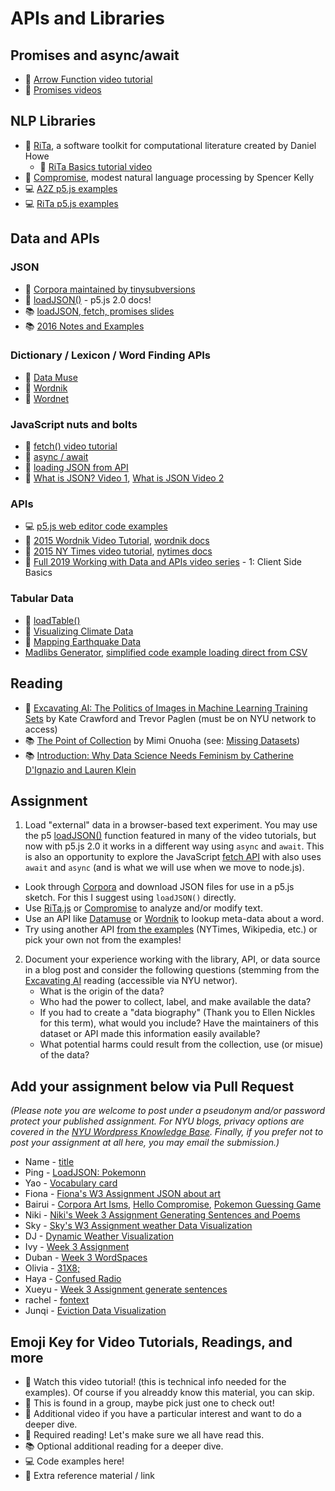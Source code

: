 # APIs and Libraries

## Promises and async/await

- 🍿 [Arrow Function video tutorial](https://youtu.be/mrYMzpbFz18)
- 🍿 [Promises videos](https://www.youtube.com/playlist?list=PLRqwX-V7Uu6bKLPQvPRNNE65kBL62mVfx)

## NLP Libraries

- 🔗 [RiTa](https://rednoise.org/rita/), a software toolkit for computational literature created by Daniel Howe
  - 🚨 [RiTa Basics tutorial video](https://youtu.be/lIPEvh8HbGQ)
- 🔗 [Compromise](https://github.com/spencermountain/compromise), modest natural language processing by Spencer Kelly
- 💻 [A2Z p5.js examples](https://editor.p5js.org/a2zitp/collections/oG3L-OLvGP)
- 💻 [RiTa p5.js examples](https://editor.p5js.org/rita-examples/collections/ltF2vMtaL)

## Data and APIs

### JSON

- 🔗 [Corpora maintained by tinysubversions](https://github.com/dariusk/corpora)
- 🔗 [loadJSON()](https://beta.p5js.org/reference/p5/loadjson/) - p5.js 2.0 docs!
- 📚 [loadJSON, fetch, promises slides](https://docs.google.com/presentation/d/1_pS89fhG2PnTlT_Euj-K0Buy__nQH4YaLKph19zCwYE/edit?usp=sharing)
- 📚 [2016 Notes and Examples](https://shiffman-archive.netlify.app/a2z/data-apis/)

### Dictionary / Lexicon / Word Finding APIs

- 🔗 [Data Muse](https://www.datamuse.com/api/)
- 🔗 [Wordnik](https://developer.wordnik.com/)
- 🔗 [Wordnet](https://wordnet.princeton.edu/)

### JavaScript nuts and bolts

- 🚨 [fetch() video tutorial](https://thecodingtrain.com/tracks/data-and-apis-in-javascript/data/1-client-side/1-fetch)
- 🚨 [async / await](https://youtu.be/XO77Fib9tSI)
- 🚨 [loading JSON from API](https://thecodingtrain.com/tracks/data-and-apis-in-javascript/data/1-client-side/4-json)
- 🍿 [What is JSON? Video 1](https://youtu.be/_NFkzw6oFtQ?list=PLRqwX-V7Uu6a-SQiI4RtIwuOrLJGnel0r), [What is JSON Video 2](https://youtu.be/118sDpLOClw?list=PLRqwX-V7Uu6a-SQiI4RtIwuOrLJGnel0r)

### APIs

- 💻 [p5.js web editor code examples](https://editor.p5js.org/a2zitp/collections/cgfJWhpsE)
- 🔢 [2015 Wordnik Video Tutorial](https://youtu.be/YsgdUaOrFnQ), [wordnik docs](http://developer.wordnik.com/)
- 🔢 [2015 NY Times video tutorial](https://youtu.be/IMne3LY4bks), [nytimes docs](https://developer.nytimes.com/)
- 🍿 [Full 2019 Working with Data and APIs video series](https://thecodingtrain.com/tracks/data-and-apis-in-javascript) - 1: Client Side Basics

### Tabular Data

- 🔗 [loadTable()](https://p5js.org/reference/p5/loadTable/)
- 🍿 [Visualizing Climate Data](https://thecodingtrain.com/challenges/178-climate-spiral)
- 🍿 [Mapping Earthquake Data](https://thecodingtrain.com/challenges/57-mapping-earthquake-data)
- [Madlibs Generator](https://thecodingtrain.com/challenges/39-madlibs-generator), [simplified code example loading direct from CSV](https://editor.p5js.org/a2zitp/sketches/yZp-eF9KD)

## Reading

- 📕 [Excavating AI: The Politics of Images in Machine Learning Training Sets](https://link.springer.com/article/10.1007/s00146-021-01162-8) by Kate Crawford and Trevor Paglen (must be on NYU network to access)
- 📚 [The Point of Collection](https://medium.com/datasociety-points/the-point-of-collection-8ee44ad7c2fa) by Mimi Onuoha (see: [Missing Datasets](https://github.com/MimiOnuoha/missing-datasets))
- 📚 [Introduction: Why Data Science Needs Feminism by Catherine D'Ignazio and Lauren Klein](https://data-feminism.mitpress.mit.edu/pub/frfa9szd/release/3)

## Assignment

1. Load "external" data in a browser-based text experiment. You may use the p5 [loadJSON()](https://beta.p5js.org/reference/p5/loadJSON/) function featured in many of the video tutorials, but now with p5.js 2.0 it works in a different way using `async` and `await`. This is also an opportunity to explore the JavaScript [fetch API](https://developer.mozilla.org/en-US/docs/Web/API/Fetch_API/Using_Fetch) with also uses `await` and `async` (and is what we will use when we move to node.js).

- Look through [Corpora](https://github.com/dariusk/corpora) and download JSON files for use in a p5.js sketch. For this I suggest using `loadJSON()` directly.
- Use [RiTa.js](https://github.com/dhowe/RiTaJS) or [Compromise](https://github.com/spencermountain/compromise) to analyze and/or modify text.
- Use an API like [Datamuse](https://www.datamuse.com/api/) or [Wordnik](http://developer.wordnik.com/) to lookup meta-data about a word.
- Try using another API [from the examples](https://editor.p5js.org/a2zitp/collections/cgfJWhpsE) (NYTimes, Wikipedia, etc.) or pick your own not from the examples!

2. Document your experience working with the library, API, or data source in a blog post and consider the following questions (stemming from the [Excavating AI](https://link.springer.com/article/10.1007/s00146-021-01162-8) reading (accessible via NYU networ).
   - What is the origin of the data?
   - Who had the power to collect, label, and make available the data?
   - If you had to create a "data biography" (Thank you to Ellen Nickles for this term), what would you include? Have the maintainers of this dataset or API made this information easily available?
   - What potential harms could result from the collection, use (or misue) of the data?

## Add your assignment below via Pull Request

_(Please note you are welcome to post under a pseudonym and/or password protect your published assignment. For NYU blogs, privacy options are covered in the [NYU Wordpress Knowledge Base](https://wp.nyu.edu/knowledge/). Finally, if you prefer not to post your assignment at all here, you may email the submission.)_

- Name - [title](url)
- Ping - [LoadJSON: Pokemonn](https://www.notion.so/pinglin36/Week-3-LoadJSON-276e2a20970580faa9b0c3e6deab7c07?source=copy_link)
- Yao - [Vocabulary card](https://almond-celsius-975.notion.site/Week-3-277822d08688802aa480dc027a26644e?source=copy_link)
- Fiona - [Fiona's W3 Assignment JSON about art](https://www.notion.so/Fiona-s-Assignment-3-APIs-and-Libraries-275701873e07802dbabbecd83450831e?source=copy_link)
- Bairui - [Corpora Art Isms](https://recho.dev/examples/corpora-art-isms), [Hello Compromise](https://recho.dev/examples/hello-compromise), [Pokemon Guessing Game](https://recho.dev/examples/pokemon)
- Niki - [Niki's Week 3 Assignment Generating Sentences and Poems](https://reinvented-spoonbill-0fb.notion.site/A-to-Z-Week-3-Data-API-Niki-2760470c67d480489d9ee5ab2887261b?source=copy_link)
- Sky - [Sky's W3 Assignment weather Data Visualization](https://www.notion.so/Week3_Assignment-2773d345d4aa80ec8dd0c49ac4ef9fb2)
- DJ - [Dynamic Weather Visualization](https://fl4me.notion.site/Week-3-Assn-2705f3e6c8b8809e815bd285f41b2210?source=copy_link)
- Ivy - [Week 3 Assignment](https://ivy-jiang.notion.site/Assignment-3-Data-and-APIs-27781cc6416080958ac7eeb4735d390f)
- Duban - [Week 3 WordSpaces](https://dubanmorales.cargo.site/computational-text-a-to-z)
- Olivia - [31X8;](https://www.notion.so/CompText-3-APIs-Text-Analysis-31X8-277d586d7a8d80788a31e611ede634f6?source=copy_link)
- Haya - [Confused Radio](https://www.notion.so/Confused-Radio-277c09edca178012a27ac7a70f537f2c)
- Xueyu - [Week 3 Assignment generate sentences](https://www.notion.so/xueyuli/Assignment-2768c08bfd9e807fb2ecff384390cc98)
- rachel - [fontext](https://rachel-shin-itp.notion.site/week-3-267d9b4cf2a680a8a120ecc82522bdad?source=copy_link)
- Junqi - [Eviction Data Visualization](https://fuzzy-mask-71e.notion.site/COMPUTATIONAL-TEXT-A-Z-262480e9e232806f96c3f65ab685c294?source=copy_link)

## Emoji Key for Video Tutorials, Readings, and more

- 🚨 Watch this video tutorial! (this is technical info needed for the examples). Of course if you alreaddy know this material, you can skip.
- 🔢 This is found in a group, maybe pick just one to check out!
- 🍿 Additional video if you have a particular interest and want to do a deeper dive.
- 📕 Required reading! Let's make sure we all have read this.
- 📚 Optional additional reading for a deeper dive.
- 💻 Code examples here!
- 🔗 Extra reference material / link
